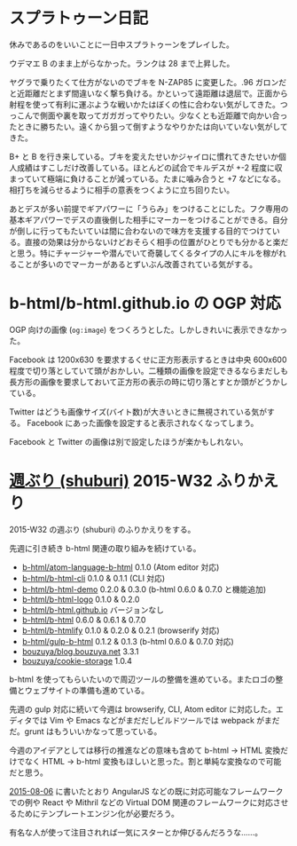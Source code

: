 # スプラトゥーン日記

休みであるのをいいことに一日中スプラトゥーンをプレイした。

ウデマエ B のまま上がらなかった。ランクは 28 まで上昇した。

ヤグラで乗りたくて仕方がないのでブキを N-ZAP85 に変更した。.96 ガロンだと近距離だとまず間違いなく撃ち負ける。かといって遠距離は退屈で。正面から射程を使って有利に運ぶような戦いかたはぼくの性に合わない気がしてきた。つっこんで側面や裏を取ってガガガってやりたい。少なくとも近距離で向かい合ったときに勝ちたい。遠くから狙って倒すようなやりかたは向いていない気がしてきた。

B+ と B を行き来している。ブキを変えたせいかジャイロに慣れてきたせいか個人成績はすこしだけ改善している。ほとんどの試合でキルデスが +-2 程度に収まっていて極端に負けることが減っている。たまに噛み合うと +7 などになる。相打ちを減らせるように相手の意表をつくように立ち回りたい。

あとデスが多い前提でギアパワーに「うらみ」をつけることにした。フク専用の基本ギアパワーでデスの直後倒した相手にマーカーをつけることができる。自分が倒しに行ってもたいていは間に合わないので味方を支援する目的でつけている。直接の効果は分からないけどおそらく相手の位置がひとりでも分かると楽だと思う。特にチャージャーや潜んでいて奇襲してくるタイプの人にキルを稼がれることが多いのでマーカーがあるとずいぶん改善されている気がする。

# b-html/b-html.github.io の OGP 対応

OGP 向けの画像 (`og:image`) をつくろうとした。しかしきれいに表示できなかった。

Facebook は 1200x630 を要求するくせに正方形表示するときは中央 600x600 程度で切り落としていて頭がおかしい。二種類の画像を設定できるならまだしも長方形の画像を要求しておいて正方形の表示の時に切り落とすとか頭がどうかしている。

Twitter はどうも画像サイズ(バイト数)が大きいときに無視されている気がする。 Facebook にあった画像を設定すると表示されなくなってしまう。

Facebook と Twitter の画像は別で設定したほうが楽かもしれない。

# [週ぶり (shuburi)][shuburi] 2015-W32 ふりかえり

2015-W32 の週ぶり (shuburi) のふりかえりをする。

先週に引き続き b-html 関連の取り組みを続けている。

- [b-html/atom-language-b-html][] 0.1.0 (Atom editor 対応)
- [b-html/b-html-cli][] 0.1.0 & 0.1.1 (CLI 対応)
- [b-html/b-html-demo][] 0.2.0 & 0.3.0 (b-html 0.6.0 & 0.7.0 と機能追加)
- [b-html/b-html-logo][] 0.1.0 & 0.2.0
- [b-html/b-html.github.io][] バージョンなし
- [b-html/b-html][] 0.6.0 & 0.6.1 & 0.7.0
- [b-html/b-htmlify][] 0.1.0 & 0.2.0 & 0.2.1 (browserify 対応)
- [b-html/gulp-b-html][] 0.1.2 & 0.1.3 (b-html 0.6.0 & 0.7.0 対応)
- [bouzuya/blog.bouzuya.net][] 3.3.1
- [bouzuya/cookie-storage][] 1.0.4

b-html を使ってもらいたいので周辺ツールの整備を進めている。またロゴの整備とウェブサイトの準備も進めている。

先週の gulp 対応に続いて今週は browserify, CLI, Atom editor に対応した。エディタでは Vim や Emacs などがまだだしビルドツールでは webpack がまだだ。grunt はもういいかなって思っている。

今週のアイデアとしては移行の推進などの意味も含めて b-html → HTML 変換だけでなく HTML → b-html 変換もほしいと思った。割と単純な変換なので可能だと思う。

[2015-08-06][] に書いたとおり AngularJS などの既に対応可能なフレームワークでの例や React や Mithril などの Virtual DOM 関連のフレームワークに対応させるためにテンプレートエンジン化が必要だろう。

有名な人が使って注目されれば一気にスターとか伸びるんだろうな……。

[shuburi]: http://shuburi.org
[2015-08-06]: http://blog.bouzuya.net/2015/08/06/
[b-html/atom-language-b-html]: https://github.com/b-html/atom-language-b-html
[b-html/b-html-cli]: https://github.com/b-html/b-html-cli
[b-html/b-html-demo]: https://github.com/b-html/b-html-demo
[b-html/b-html-logo]: https://github.com/b-html/b-html-logo
[b-html/b-html.github.io]: https://github.com/b-html/b-html.github.io
[b-html/b-html]: https://github.com/b-html/b-html
[b-html/b-htmlify]: https://github.com/b-html/b-htmlify
[b-html/gulp-b-html]: https://github.com/b-html/gulp-b-html
[bouzuya/blog.bouzuya.net]: https://github.com/bouzuya/blog.bouzuya.net
[bouzuya/cookie-storage]: https://github.com/bouzuya/cookie-storage
